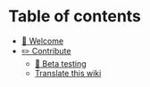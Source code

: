 # Table of contents

* [👋 Welcome](README.md)
* [✏️ Contribute](contribute/README.md)
  * [🧪 Beta testing](contribute/beta-testing.md)
  * [Translate this wiki](contribute/translate-this-wiki.md)
